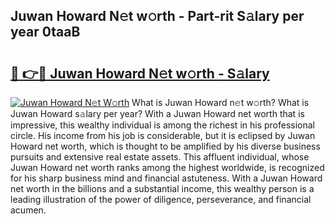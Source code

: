 ## Juwan Howard N𝚎t w𝚘rth - Part-rit S𝚊lary per year 0taaB

# <h2><a href="http://gc0ol3.nevu.top/?p=Juwan+Howard">🔗 👉🔴 Juwan Howard N𝚎t w𝚘rth - S𝚊lary</a></h2>

[![Juwan Howard N𝚎t W𝚘rth](https://i.imgur.com/Oavwk0R.jpeg)](http://gc0ol3.nevu.top/?p=Juwan+Howard)
What is Juwan Howard n𝚎t w𝚘rth? What is Juwan Howard s𝚊lary per year?
With a Juwan Howard net worth that is impressive, this wealthy individual is among the richest in his professional circle. His income from his job is considerable, but it is eclipsed by Juwan Howard net worth, which is thought to be amplified by his diverse business pursuits and extensive real estate assets. This affluent individual, whose Juwan Howard net worth ranks among the highest worldwide, is recognized for his sharp business mind and financial astuteness. With a Juwan Howard net worth in the billions and a substantial income, this wealthy person is a leading illustration of the power of diligence, perseverance, and financial acumen.
